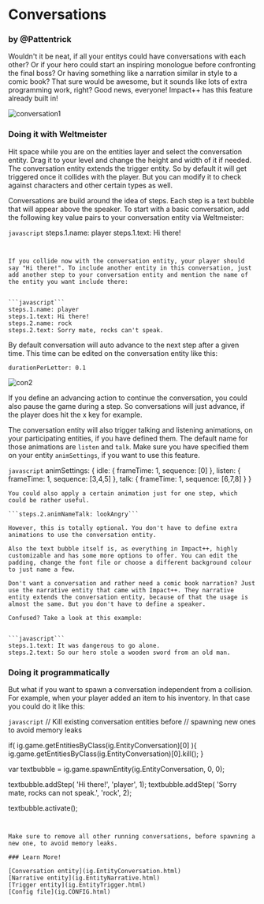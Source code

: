 <div class="hero-unit">
<h1>
Conversations
</h1>
<h3 class="subtext">by @Pattentrick</h3>
<div class="container-overview">
<p>
Wouldn't it be neat, if all your entitys could have conversations with each other? Or if your hero could start an inspiring monologue before confronting the final boss? Or having something like a narration similar in style to a comic book? That sure would be awesome, but it sounds like lots of extra programming work, right? Good news, everyone! Impact++ has this feature already built in!
</p>
</div>
</div>

![conversation1](https://f.cloud.github.com/assets/1792087/2095121/c5fc390a-8edb-11e3-8751-a6f7c89cd95b.png)

### Doing it with Weltmeister

Hit space while you are on the entities layer and select the conversation entity. Drag it to your level and change the height and width of it if needed. The conversation entity extends the trigger entity. So by default it will get triggered once it collides with the player. But you can modify it to check against characters and other certain types as well.

Conversations are build around the idea of steps. Each step is a text bubble that will appear above the speaker. To start with a basic conversation, add the following key value pairs to your conversation entity via Weltmeister:


```javascript```
steps.1.name: player
steps.1.text: Hi there!
```


If you collide now with the conversation entity, your player should say "Hi there!". To include another entity in this conversation, just add another step to your conversation entity and mention the name of the entity you want include there:


```javascript```
steps.1.name: player
steps.1.text: Hi there!
steps.2.name: rock
steps.2.text: Sorry mate, rocks can't speak.
```


By default conversation will auto advance to the next step after a given time. This time can be edited on the conversation entity like this:


```durationPerLetter: 0.1```


![con2](https://f.cloud.github.com/assets/1792087/2095128/ee279ae6-8edb-11e3-9b75-51ab2f85b832.png)

If you define an advancing action to continue the conversation, you could also pause the game during a step. So conversations will just advance, if the player does hit the x key for example.

The conversation entity will also trigger talking and listening animations, on your participating entities, if you have defined them. The default name for those animations are ```listen``` and ```talk```. Make sure you have specified them on your entity ```animSettings```, if you want to use this feature.

```javascript```
animSettings: {
	idle: {
		frameTime: 1,
		sequence: [0]
	},
	listen: {
		frameTime: 1,
		sequence: [3,4,5]
	},
	talk: {
		frameTime: 1,
		sequence: [6,7,8]
	}
}
```
You could also apply a certain animation just for one step, which could be rather useful.

```steps.2.animNameTalk: lookAngry```

However, this is totally optional. You don't have to define extra animations to use the conversation entity.

Also the text bubble itself is, as everything in Impact++, highly customizable and has some more options to offer. You can edit the padding, change the font file or choose a different background colour to just name a few. 

Don't want a conversation and rather need a comic book narration? Just use the narrative entity that came with Impact++. They narrative entity extends the conversation entity, because of that the usage is almost the same. But you don't have to define a speaker.

Confused? Take a look at this example:


```javascript```
steps.1.text: It was dangerous to go alone.
steps.2.text: So our hero stole a wooden sword from an old man.
```


### Doing it programmatically

But what if you want to spawn a conversation independent from a collision. For example, when your player added an item to his inventory. In that case you could do it like this: 


```javascript```
 // Kill existing conversation entities before
 // spawning new ones to avoid memory leaks

if( ig.game.getEntitiesByClass(ig.EntityConversation)[0] ){
	ig.game.getEntitiesByClass(ig.EntityConversation)[0].kill();
}

var textbubble = ig.game.spawnEntity(ig.EntityConversation, 0, 0);

textbubble.addStep( 'Hi there!', 'player', 1);
textbubble.addStep( 'Sorry mate, rocks can not speak.', 'rock', 2);

textbubble.activate();
```


Make sure to remove all other running conversations, before spawning a new one, to avoid memory leaks.

### Learn More!

[Conversation entity](ig.EntityConversation.html)  
[Narrative entity](ig.EntityNarrative.html)  
[Trigger entity](ig.EntityTrigger.html)  
[Config file](ig.CONFIG.html)  
